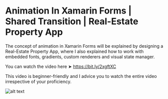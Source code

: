 # Animation In Xamarin Forms | Shared Transition | Real-Estate Property App
The concept of animation in Xamarin Forms will be explained by designing a Real-Estate Property App, where I also explained how to work with embedded fonts, gradients, custom renderers and visual state manager.

You can watch the video here ➤ https://bit.ly/2xgftXC

This video is beginner-friendly and I advice you to watch the entire video irrespective of your proficiency.

![alt text](https://devcrux.com/wp-content/uploads/propertyapp.gif)
